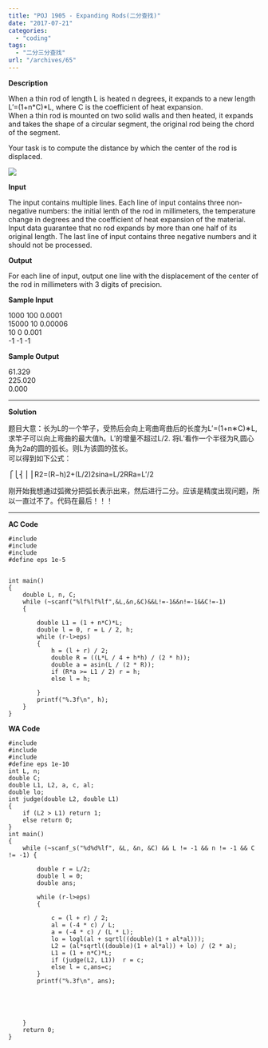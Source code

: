 ```yaml
---
title: "POJ 1905 - Expanding Rods(二分查找)"
date: "2017-07-21"
categories: 
  - "coding"
tags: 
  - "二分三分查找"
url: "/archives/65"
---
```


**Description**

When a thin rod of length L is heated n degrees, it expands to a new length L’=(1+n\*C)\*L, where C is the coefficient of heat expansion.  
When a thin rod is mounted on two solid walls and then heated, it expands and takes the shape of a circular segment, the original rod being the chord of the segment.

Your task is to compute the distance by which the center of the rod is displaced.

  
![](https://image.i-ll.cc/2021-10-01-130724.jpg)

**Input**

The input contains multiple lines. Each line of input contains three non-negative numbers: the initial lenth of the rod in millimeters, the temperature change in degrees and the coefficient of heat expansion of the material. Input data guarantee that no rod expands by more than one half of its original length. The last line of input contains three negative numbers and it should not be processed.

**Output**

For each line of input, output one line with the displacement of the center of the rod in millimeters with 3 digits of precision.

**Sample Input**

1000 100 0.0001  
15000 10 0.00006  
10 0 0.001  
\-1 -1 -1

**Sample Output**

61.329  
225.020  
0.000

* * *

**Solution**

题目大意：长为L的一个竿子，受热后会向上弯曲弯曲后的长度为L′\=(1+n∗C)∗L,求竿子可以向上弯曲的最大值h。L′的增量不超过L/2. 
将L′看作一个半径为R,圆心角为2a的圆的弧长。则L为该圆的弦长。  
可以得到如下公式：  

⎧⎩⎨⎪⎪R2\=(R−h)2+(L/2)2sina\=L/2RRa\=L′/2

刚开始我想通过弧微分把弧长表示出来，然后进行二分。应该是精度出现问题，所以一直过不了。代码在最后！！！

* * *

**AC Code**

```
#include 
#include 
#include 
#define eps 1e-5


int main() 
{
    double L, n, C;
    while (~scanf("%lf%lf%lf",&L,&n,&C)&&L!=-1&&n!=-1&&C!=-1)
    {

        double L1 = (1 + n*C)*L;
        double l = 0, r = L / 2, h;
        while (r-l>eps)
        {
            h = (l + r) / 2;
            double R = ((L*L / 4 + h*h) / (2 * h));
            double a = asin(L / (2 * R));
            if (R*a >= L1 / 2) r = h;
            else l = h;

        }
        printf("%.3f\n", h);
    }
}
```

**WA Code**

```
#include 
#include 
#include
#define eps 1e-10
int L, n;
double C;
double L1, L2, a, c, al;
double lo;
int judge(double L2, double L1)
{
    if (L2 > L1) return 1;
    else return 0;
}
int main()
{
    while (~scanf_s("%d%d%lf", &L, &n, &C) && L != -1 && n != -1 && C != -1) {

        double r = L/2;
        double l = 0;
        double ans;

        while (r-l>eps)
        {

            c = (l + r) / 2;
            al = (-4 * c) / L;
            a = (-4 * c) / (L * L);
            lo = logl(al + sqrtl((double)(1 + al*al)));
            L2 = (al*sqrtl((double)(1 + al*al)) + lo) / (2 * a);
            L1 = (1 + n*C)*L;
            if (judge(L2, L1))  r = c;
            else l = c,ans=c;
        }
        printf("%.3f\n", ans);





    }
    return 0;
}
```
